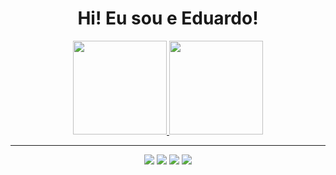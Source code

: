 
<div align="center"><h1>Hi! Eu sou e Eduardo!</h1></div>
<div align="center" display="flex">
  <a href="https://github.com/Duzoka">
  <img height="150em" src="https://github-readme-stats.vercel.app/api?username=duzoka&show_icons=true&theme=tokyonight&include_all_commits=true&count_private=true"/>
  <img height="150em" src="https://github-readme-stats.vercel.app/api/top-langs/?username=duzoka&layout=compact&langs_count=7&theme=tokyonight"/>
</div>

  <hr>
  
  <div align="center"> 
 	<a href="https://www.twitch.tv/phatheys" target="_blank"><img src="https://img.shields.io/badge/Twitch-9146FF?style=for-the-badge&logo=twitch&logoColor=white" target="_blank"></a>
 <a href="https://discord.com/users/eoduzoka#5978" target="_blank"><img src="https://img.shields.io/badge/Discord-7289DA?style=for-the-badge&logo=discord&logoColor=white" target="_blank"></a> 
  <a href = "mailto:eduardosilvamesquita61@gmail.com"><img src="https://img.shields.io/badge/-Gmail-%23333?style=for-the-badge&logo=gmail&logoColor=white" target="_blank"></a>
 <a href="https://www.linkedin.com/in/eduardo-silva-mesquita-3a3a2a227/" target="_blank"><img src="https://img.shields.io/badge/-LinkedIn-%230077B5?style=for-the-badge&logo=linkedin&logoColor=white" target="_blank"></a>
 
</div>
